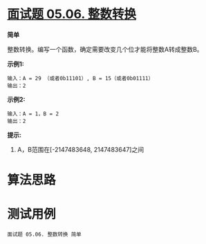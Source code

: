 # [面试题 05.06. 整数转换][cnTitle]

**简单**

整数转换。编写一个函数，确定需要改变几个位才能将整数A转成整数B。

**示例1:** 

```
输入：A = 29 （或者0b11101）, B = 15（或者0b01111）
输出：2

```

**示例2:** 

```
输入：A = 1，B = 2
输出：2

```

**提示:** 

1. A，B范围在[-2147483648, 2147483647]之间




# 算法思路

# 测试用例
```
面试题 05.06. 整数转换 简单
```

[cnTitle]: https://leetcode-cn.com/problems/convert-integer-lcci/
